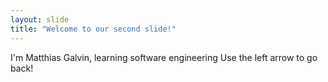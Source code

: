```yaml
---
layout: slide
title: "Welcome to our second slide!"
---
```

I'm Matthias Galvin, learning software engineering
Use the left arrow to go back!
